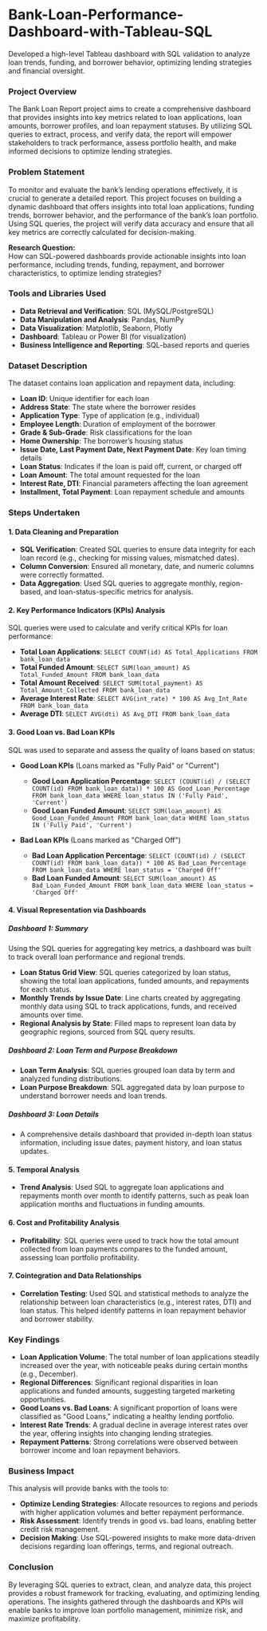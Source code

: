 # Bank-Loan-Performance-Dashboard-with-Tableau-SQL
Developed a high-level Tableau dashboard with SQL validation to analyze loan trends, funding, and borrower behavior, optimizing lending strategies and  financial oversight.
### Project Overview

The Bank Loan Report project aims to create a comprehensive dashboard that provides insights into key metrics related to loan applications, loan amounts, borrower profiles, and loan repayment statuses. By utilizing SQL queries to extract, process, and verify data, the report will empower stakeholders to track performance, assess portfolio health, and make informed decisions to optimize lending strategies.

### Problem Statement

To monitor and evaluate the bank’s lending operations effectively, it is crucial to generate a detailed report. This project focuses on building a dynamic dashboard that offers insights into total loan applications, funding trends, borrower behavior, and the performance of the bank’s loan portfolio. Using SQL queries, the project will verify data accuracy and ensure that all key metrics are correctly calculated for decision-making.

**Research Question:**  
How can SQL-powered dashboards provide actionable insights into loan performance, including trends, funding, repayment, and borrower characteristics, to optimize lending strategies?

### Tools and Libraries Used

- **Data Retrieval and Verification**: SQL (MySQL/PostgreSQL)
- **Data Manipulation and Analysis**: Pandas, NumPy
- **Data Visualization**: Matplotlib, Seaborn, Plotly
- **Dashboard**: Tableau or Power BI (for visualization)
- **Business Intelligence and Reporting**: SQL-based reports and queries

### Dataset Description

The dataset contains loan application and repayment data, including:

- **Loan ID**: Unique identifier for each loan
- **Address State**: The state where the borrower resides
- **Application Type**: Type of application (e.g., individual)
- **Employee Length**: Duration of employment of the borrower
- **Grade & Sub-Grade**: Risk classifications for the loan
- **Home Ownership**: The borrower’s housing status
- **Issue Date, Last Payment Date, Next Payment Date**: Key loan timing details
- **Loan Status**: Indicates if the loan is paid off, current, or charged off
- **Loan Amount**: The total amount requested for the loan
- **Interest Rate, DTI**: Financial parameters affecting the loan agreement
- **Installment, Total Payment**: Loan repayment schedule and amounts

### Steps Undertaken

#### 1. Data Cleaning and Preparation
- **SQL Verification**: Created SQL queries to ensure data integrity for each loan record (e.g., checking for missing values, mismatched dates).
- **Column Conversion**: Ensured all monetary, date, and numeric columns were correctly formatted.
- **Data Aggregation**: Used SQL queries to aggregate monthly, region-based, and loan-status-specific metrics for analysis.

#### 2. Key Performance Indicators (KPIs) Analysis
SQL queries were used to calculate and verify critical KPIs for loan performance:

- **Total Loan Applications**: `SELECT COUNT(id) AS Total_Applications FROM bank_loan_data`
- **Total Funded Amount**: `SELECT SUM(loan_amount) AS Total_Funded_Amount FROM bank_loan_data`
- **Total Amount Received**: `SELECT SUM(total_payment) AS Total_Amount_Collected FROM bank_loan_data`
- **Average Interest Rate**: `SELECT AVG(int_rate) * 100 AS Avg_Int_Rate FROM bank_loan_data`
- **Average DTI**: `SELECT AVG(dti) AS Avg_DTI FROM bank_loan_data`

#### 3. Good Loan vs. Bad Loan KPIs

SQL was used to separate and assess the quality of loans based on status:

- **Good Loan KPIs** (Loans marked as "Fully Paid" or "Current")
  - **Good Loan Application Percentage**: `SELECT (COUNT(id) / (SELECT COUNT(id) FROM bank_loan_data)) * 100 AS Good_Loan_Percentage FROM bank_loan_data WHERE loan_status IN ('Fully Paid', 'Current')`
  - **Good Loan Funded Amount**: `SELECT SUM(loan_amount) AS Good_Loan_Funded_Amount FROM bank_loan_data WHERE loan_status IN ('Fully Paid', 'Current')`

- **Bad Loan KPIs** (Loans marked as "Charged Off")
  - **Bad Loan Application Percentage**: `SELECT (COUNT(id) / (SELECT COUNT(id) FROM bank_loan_data)) * 100 AS Bad_Loan_Percentage FROM bank_loan_data WHERE loan_status = 'Charged Off'`
  - **Bad Loan Funded Amount**: `SELECT SUM(loan_amount) AS Bad_Loan_Funded_Amount FROM bank_loan_data WHERE loan_status = 'Charged Off'`

#### 4. Visual Representation via Dashboards

##### **Dashboard 1: Summary**
Using the SQL queries for aggregating key metrics, a dashboard was built to track overall loan performance and regional trends.

- **Loan Status Grid View**: SQL queries categorized by loan status, showing the total loan applications, funded amounts, and repayments for each status.
- **Monthly Trends by Issue Date**: Line charts created by aggregating monthly data using SQL to track applications, funds, and received amounts over time.
- **Regional Analysis by State**: Filled maps to represent loan data by geographic regions, sourced from SQL query results.

##### **Dashboard 2: Loan Term and Purpose Breakdown**
- **Loan Term Analysis**: SQL queries grouped loan data by term and analyzed funding distributions.
- **Loan Purpose Breakdown**: SQL aggregated data by loan purpose to understand borrower needs and loan trends.

##### **Dashboard 3: Loan Details**
- A comprehensive details dashboard that provided in-depth loan status information, including issue dates, payment history, and loan status updates.
  
#### 5. Temporal Analysis
- **Trend Analysis**: Used SQL to aggregate loan applications and repayments month over month to identify patterns, such as peak loan application months and fluctuations in funding amounts.

#### 6. Cost and Profitability Analysis
- **Profitability**: SQL queries were used to track how the total amount collected from loan payments compares to the funded amount, assessing loan portfolio profitability.

#### 7. Cointegration and Data Relationships
- **Correlation Testing**: Used SQL and statistical methods to analyze the relationship between loan characteristics (e.g., interest rates, DTI) and loan status. This helped identify patterns in loan repayment behavior and borrower stability.

### Key Findings

- **Loan Application Volume**: The total number of loan applications steadily increased over the year, with noticeable peaks during certain months (e.g., December).
- **Regional Differences**: Significant regional disparities in loan applications and funded amounts, suggesting targeted marketing opportunities.
- **Good Loans vs. Bad Loans**: A significant proportion of loans were classified as "Good Loans," indicating a healthy lending portfolio.
- **Interest Rate Trends**: A gradual decline in average interest rates over the year, offering insights into changing lending strategies.
- **Repayment Patterns**: Strong correlations were observed between borrower income and loan repayment behaviors.

### Business Impact

This analysis will provide banks with the tools to:
- **Optimize Lending Strategies**: Allocate resources to regions and periods with higher application volumes and better repayment performance.
- **Risk Assessment**: Identify trends in good vs. bad loans, enabling better credit risk management.
- **Decision Making**: Use SQL-powered insights to make more data-driven decisions regarding loan offerings, terms, and regional outreach.
  
### Conclusion

By leveraging SQL queries to extract, clean, and analyze data, this project provides a robust framework for tracking, evaluating, and optimizing lending operations. The insights gathered through the dashboards and KPIs will enable banks to improve loan portfolio management, minimize risk, and maximize profitability.
